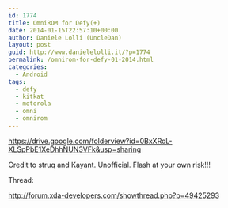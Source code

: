 ```yaml
---
id: 1774
title: OmniROM for Defy(+)
date: 2014-01-15T22:57:10+00:00
author: Daniele Lolli (UncleDan)
layout: post
guid: http://www.danielelolli.it/?p=1774
permalink: /omnirom-for-defy-01-2014.html
categories:
  - Android
tags:
  - defy
  - kitkat
  - motorola
  - omni
  - omnirom
---
```

https://drive.google.com/folderview?id=0BxXRoL-XLSpPbE1XeDhhNUN3VFk&usp=sharing

Credit to struq and Kayant. Unofficial. Flash at your own risk!!!

Thread:
  
http://forum.xda-developers.com/showthread.php?p=49425293